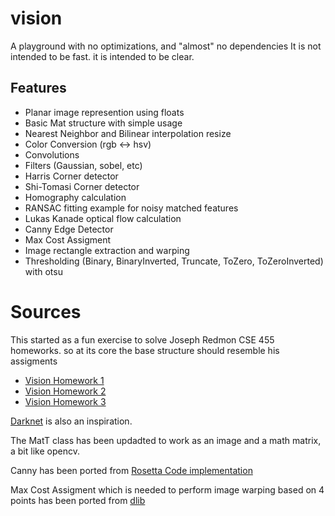 # vision
A playground with no optimizations, and "almost" no dependencies
It is not intended to be fast. it is intended to be clear.

## Features
- Planar image represention using floats
- Basic Mat structure with simple usage
- Nearest Neighbor and Bilinear interpolation resize
- Color Conversion (rgb <-> hsv)
- Convolutions
- Filters (Gaussian, sobel, etc)
- Harris Corner detector
- Shi-Tomasi Corner detector
- Homography calculation
- RANSAC fitting example for noisy matched features
- Lukas Kanade optical flow calculation
- Canny Edge Detector
- Max Cost Assigment
- Image rectangle extraction and warping
- Thresholding (Binary, BinaryInverted, Truncate, ToZero, ToZeroInverted) with otsu

# Sources
This started as a fun exercise to solve Joseph Redmon CSE 455 homeworks. so at its core the base structure should resemble his assigments
- [Vision Homework 1](https://github.com/pjreddie/vision-hw0)
- [Vision Homework 2](https://github.com/pjreddie/vision-hw1)  
- [Vision Homework 3](https://github.com/pjreddie/vision-hw2)

[Darknet](https://github.com/pjreddie/darknet) is also an inspiration.

The MatT class has been updadted to work as an image and a math matrix, a bit like opencv.   

Canny has been ported from [Rosetta Code implementation](https://rosettacode.org/wiki/Canny_edge_detector)

Max Cost Assigment which is needed to perform image warping based on 4 points has been ported from [dlib](http://dlib.net/dlib/optimization/max_cost_assignment.h.html)
